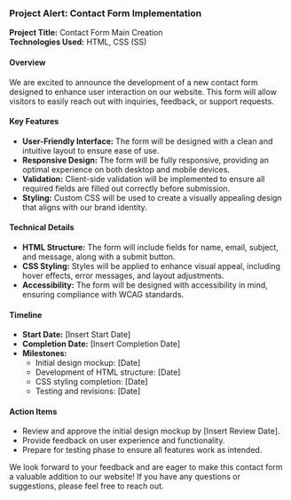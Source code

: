 ### Project Alert: Contact Form Implementation

**Project Title:** Contact Form Main Creation  
**Technologies Used:** HTML, CSS (SS)

#### Overview
We are excited to announce the development of a new contact form designed to enhance user interaction on our website. This form will allow visitors to easily reach out with inquiries, feedback, or support requests.

#### Key Features
- **User-Friendly Interface:** The form will be designed with a clean and intuitive layout to ensure ease of use.
- **Responsive Design:** The form will be fully responsive, providing an optimal experience on both desktop and mobile devices.
- **Validation:** Client-side validation will be implemented to ensure all required fields are filled out correctly before submission.
- **Styling:** Custom CSS will be used to create a visually appealing design that aligns with our brand identity.

#### Technical Details
- **HTML Structure:** The form will include fields for name, email, subject, and message, along with a submit button.
- **CSS Styling:** Styles will be applied to enhance visual appeal, including hover effects, error messages, and layout adjustments.
- **Accessibility:** The form will be designed with accessibility in mind, ensuring compliance with WCAG standards.

#### Timeline
- **Start Date:** [Insert Start Date]
- **Completion Date:** [Insert Completion Date]
- **Milestones:**
  - Initial design mockup: [Date]
  - Development of HTML structure: [Date]
  - CSS styling completion: [Date]
  - Testing and revisions: [Date]

#### Action Items
- Review and approve the initial design mockup by [Insert Review Date].
- Provide feedback on user experience and functionality.
- Prepare for testing phase to ensure all features work as intended.

We look forward to your feedback and are eager to make this contact form a valuable addition to our website! If you have any questions or suggestions, please feel free to reach out.
